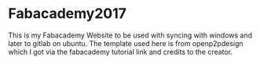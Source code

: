 # Fabacademy2017
This is my Fabacademy Website to be used with syncing with windows and later to gitlab on ubuntu. The template used here is from openp2pdesign which I got via the fabacademy tutorial link and credits to the creator.
